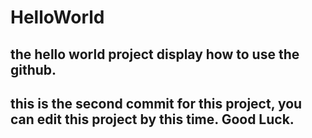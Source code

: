 # HelloWorld
## the hello world project display how to use the github.

## this is the second commit for this project, you can edit this project by this time. Good Luck.